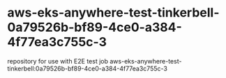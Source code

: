 # aws-eks-anywhere-test-tinkerbell-0a79526b-bf89-4ce0-a384-4f77ea3c755c-3
repository for use with E2E test job aws-eks-anywhere-test-tinkerbell:0a79526b-bf89-4ce0-a384-4f77ea3c755c-3
